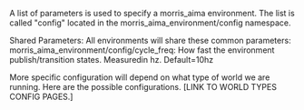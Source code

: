 A list of parameters is used to specify a morris_aima environment.
The list is called "config" located in the
morris_aima_environment/config namespace.

Shared Parameters:
    All environments will share these common parameters:
    morris_aima_environment/config/cycle_freq: How fast the environment publish/transition states. Measuredin hz. Default=10hz

More specific configuration will depend on what type of world we are running. Here are the possible configurations.
[LINK TO WORLD TYPES CONFIG PAGES.]
